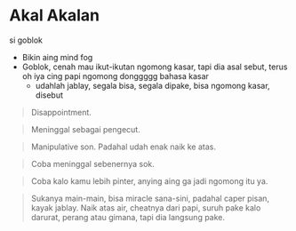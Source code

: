 # Akal Akalan
si goblok

- Bikin aing mind fog
- Goblok, cenah mau ikut-ikutan ngomong kasar, tapi dia asal sebut, terus oh iya cing papi ngomong donggggg bahasa kasar
  - udahlah jablay, segala bisa, segala dipake, bisa ngomong kasar, disebut

> Disappointment.

> Meninggal sebagai pengecut.

> Manipulative son. Padahal udah enak naik ke atas.

> Coba meninggal sebenernya sok.

> Coba kalo kamu lebih pinter, anying aing ga jadi ngomong itu ya.

> Sukanya main-main, bisa miracle sana-sini, padahal caper pisan, kayak jablay. Naik atas air, cheatnya dari papi, suruh pake kalo darurat, perang atau gimana, tapi dia langsung pake.
